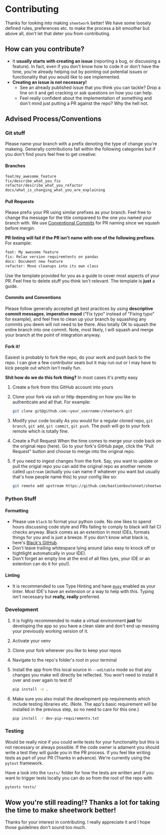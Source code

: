 # Contributing

Thanks for looking into making `sheetwork` better! We have some loosely defined rules, preferences etc. to make the process a bit smoother but above all, don't let that deter you from contributing.

## How can you contribute?

- It **usually starts with creating an issue** (reporting a bug, or discussing a feature). In fact, even if you don't know how to code it or don't have the time, you're already helping out by pointing out potential issues or functionality that you would like to see implemented.
- **Creating an issue is not necessary!**
  - See an already published issue that you think you can tackle? Drop a line on it and get cracking or ask questions on how you can help.
  - Feel really confident about the implementation of something and don't mind just putting a PR against the repo? Why the hell not.

## Advised Process/Conventions

### Git stuff

Please name your branch with a prefix denoting the type of change you're makeing. Generally contributions fall within the following categories but if you don't find yours feel free to get creative:

#### Branches

```bash
feat/my_awesome_feature
fix/describe_what_you_fix
refactor/describe_what_you_refactor
docs/what_is_changing_what_you_are_explaining
```

#### Pull Requests
Please prefix your PR using similar prefixes as your branch. Feel free to change tha message for the title compareed to the one you named your branch with. We use [Conventional Commits](https://www.conventionalcommits.org/en/v1.0.0/#summary) for PR naming since we squash before mergin.

**PR linting will fail if the PR isn't name with one of the following prefixes**. For example:

```txt
feat: My awesome feature
fix: Relax version requiremtents on pandas
docs: Document new feature
refactor: Move cleanups into its own class
```

Use the template provided for you as a guide to cover most aspects of your PR. Feel free to delete stuff you think isn't relevant. The template is **just** a guide.

#### Commits and Conventions

Please follow generally accepted git best practices by using **descriptive commit messages**, **imperative mood** ("Fix typo" instead of "Fixing typo" for example), and feel free to clean up your branch by squashing any commits you deem will not need to be there. Also totally OK to squash the entire branch into one commit. Note, most likely, I will squash and merge your branch at the point of integration anyway.

#### Fork it!

Easiest is probably to fork the repo, do your work and push back to the repo. I can give a few contributor seats but it may run out or I may have to kick people out which isn't really fun.

**Shit how do we do this fork thing?**
In most cases it's pretty easy

1. Create a fork from this GitHub account into yours
2. Clone your fork via ssh or http depending on how you like to authenticate and all that. For example:

    ```bash
    git clone git@github.com:<your_username>/sheetwork.git
    ```

3. Modify your code locally
As you would for a regular cloned repo, `git branch`, `git add`, `git commit`, `git push`.
The push will go to your fork remote which is totally fine.

4. Create a Pull Request
When the time comes to merge your code back on the original repo (here). Go to your fork's GitHub page, click the "Pull Request" button and choose to merge into the original repo.

5. If you need to ingest changes from the fork. Say, you want to update or pull the origial repo you can add the original repo as another remote called `upstream` (actually you can name if whatever you want but usually that's how people name this) to your config like so:

    ```bash
    git remote add upstream https://github.com/bastienboutonnet/sheetwork.git
    ```

### Python Stuff

#### Formatting

- Please use `black` to format your python code. No one likes to spend hours discussing code style and PRs failing to comply to black will fail CI checks anyway. Black comes as an extention in most IDEs, formats things for you and is just a breeze. If you don't know what black is, here's [Black's GitHub](https://github.com/psf/black).
- Don't leave trailing whitespace lying around (also easy to knock off or hightlight automatically in your IDE).
- Don't forget an empty line at the end of all files (yes, your IDE or an extention can do it for you!).

#### Linting

- It is recommended to use Type Hinting and have [`mypy`](http://mypy-lang.org/) enabled as your linter. Most IDE's have an extension or a way to help with this. Typing isn't necessary but **really, really** preferred.

### Development

1. It is highly recommended to make a virtual environment **just** for developing the app so you have a clean slate and don't end up messing your previously working version of it.
2. Activate your venv
3. Clone your fork wherever you like to keep your repos
4. Navigate to the repo's folder's root in your terminal
5. Install the app from this local source in `--editable` mode so that any changes you make will directly be reflected. You won't need to install it over and over again to test it!

    ```bash
    pip install -e .
    ```

6. Make sure you also install the development pip requirements which include testing libraries etc. (Note. The app's basic requirement will be installed in the previous step, so no need to care for this one.)

    ```bash
    pip install -r dev-pip-requirements.txt
    ```

### Testing

Would be really nice if you could write tests for your functionality but this is not necessary or always possible. If the code owner is adament you should write a test they will guide you in the PR process. If you feel like writing tests as part of your PR (Thanks in advance). We're currently using the `pytest` framework.

Have a look into the `tests/` folder for how the tests are written and if you want to trigger tests locally you can do so from the root of the repo with

```bash
pytests tests/
```

## Wow you're still reading!? Thanks a lot for taking the time to make sheetwork better!

Thanks for your interest in contributing. I really appreciate it and I hope those guidelines don't sound too much.
